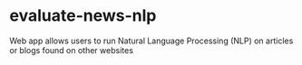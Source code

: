 # evaluate-news-nlp
Web app allows users to run Natural Language Processing (NLP) on articles or blogs found on other websites
